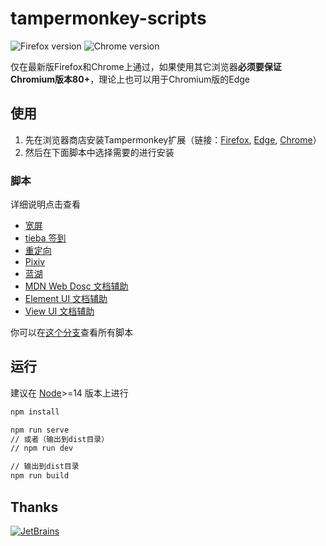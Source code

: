 # tampermonkey-scripts

<img src="https://img.shields.io/badge/Firefox-Latest-brightgreen?style=flat-square" alt="Firefox version"> <img src="https://img.shields.io/badge/Chrome-Latest-brightgreen?style=flat-square" alt="Chrome version">

仅在最新版Firefox和Chrome上通过，如果使用其它浏览器**必须要保证Chromium版本80+**，理论上也可以用于Chromium版的Edge

## 使用

1. 先在浏览器商店安装Tampermonkey扩展（链接：[Firefox](https://addons.mozilla.org/zh-CN/firefox/addon/tampermonkey/), [Edge](https://microsoftedge.microsoft.com/addons/detail/tampermonkey/iikmkjmpaadaobahmlepeloendndfphd), [Chrome](https://chrome.google.com/webstore/detail/tampermonkey/dhdgffkkebhmkfjojejmpbldmpobfkfo)）
2. 然后在下面脚本中选择需要的进行安装

### 脚本

详细说明点击查看

- [宽屏](https://greasyfork.org/zh-CN/scripts/411260-网页宽屏)
- [tieba 签到](https://greasyfork.org/zh-CN/scripts/410874-百度贴吧签到)
- [重定向](https://greasyfork.org/zh-CN/scripts/416338-redirect-外链跳转)
- [Pixiv](https://greasyfork.org/zh-CN/scripts/419761-pixiv-工具箱)
- [蓝湖](https://greasyfork.org/zh-CN/scripts/411030-蓝湖-lanhu)
- [MDN Web Dosc 文档辅助](https://greasyfork.org/zh-CN/scripts/420958-mdn-文档辅助)
- [Element UI 文档辅助](https://greasyfork.org/zh-CN/scripts/418173-element-ui文档辅助)
- [View UI 文档辅助](https://greasyfork.org/zh-CN/scripts/417770-view-ui文档辅助)

你可以在[这个分支](https://github.com/sakura-flutter/tampermonkey-scripts/tree/gh-pages)查看所有脚本

## 运行

建议在 [Node](https://nodejs.org/en/)>=14 版本上进行

```bash
npm install

npm run serve
// 或者（输出到dist目录）
// npm run dev

// 输出到dist目录
npm run build
```

## Thanks

[![JetBrains](https://avatars0.githubusercontent.com/u/878437)](https://www.jetbrains.com/?from=tampermonkey-scripts)

